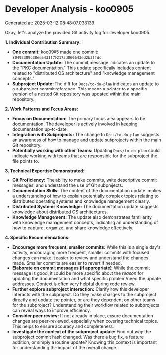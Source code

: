 # Developer Analysis - koo0905
Generated at: 2025-03-12 08:48:07.038139

Okay, let's analyze the provided Git activity log for developer koo0905.

**1. Individual Contribution Summary:**

*   **One commit:** koo0905 made one commit: `80493309c38ee5431f702173d060643ed2b3ffdc`.
*   **Documentation Update:** The commit message indicates an update to the "PKC documentation."  This update specifically includes content related to "distributed OS architecture" and "knowledge management concepts."
*   **Subproject Update:** The diff for `Docs/to-do-plan` indicates an update to a subproject commit reference. This means a pointer to a specific version of a nested Git repository was updated within the main repository.

**2. Work Patterns and Focus Areas:**

*   **Focus on Documentation:** The primary focus area appears to be documentation. The developer is actively involved in keeping documentation up-to-date.
*   **Integration with Subprojects:** The change to `Docs/to-do-plan` suggests an awareness of how to manage and update subprojects within the main Git repository.
*   **Potentially working with other Teams:** Updating `Docs/to-do-plan` could indicate working with teams that are responsible for the subproject the file points to.

**3. Technical Expertise Demonstrated:**

*   **Git Proficiency:**  The ability to make commits, write descriptive commit messages, and understand the use of Git subprojects.
*   **Documentation Skills:** The content of the documentation update implies a understanding of how to explain potentially complex topics relating to distributed operating systems and knowledge management clearly.
*   **Distributed Systems Knowledge:** The documentation update suggests knowledge about distributed OS architectures.
*   **Knowledge Management:** The update also demonstrates familiarity with knowledge management concepts, indicating an understanding of how to capture, organize, and share knowledge effectively.

**4. Specific Recommendations:**

*   **Encourage more frequent, smaller commits:** While this is a single day's activity, encouraging more frequent, smaller commits with focused changes can make it easier to review and understand the changes made. Smaller commits are easier to revert if needed.
*   **Elaborate on commit messages (if appropriate):**  While the commit message is good, it could be more specific about the *reason* for updating the documentation and what specific problem/need the update addresses. Context is often very helpful during code review.
*   **Further explore subproject interaction:** Clarify how this developer interacts with the subproject.  Do they make changes to the subproject directly and update the pointer, or are they dependent on other teams for the subproject? Understanding their workflow related to subprojects can reveal ways to improve efficiency.
*   **Consider peer review:** If not already in place, ensure documentation changes are peer-reviewed, especially when covering technical topics. This helps to ensure accuracy and completeness.
*   **Investigate the context of the subproject update:** Find out *why* the subproject commit hash changed. Was there a bug fix, a feature addition, or simply a routine update? Knowing this context is important for understanding the impact of the overall change.
